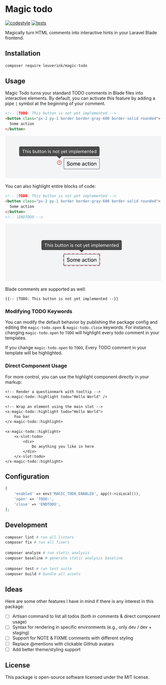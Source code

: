 # Magic todo

[![codestyle](https://github.com/gwleuverink/magic-todo/actions/workflows/codestyle.yml/badge.svg)](https://github.com/gwleuverink/magic-todo/actions/workflows/codestyle.yml)
[![tests](https://github.com/gwleuverink/magic-todo/actions/workflows/tests.yml/badge.svg)](https://github.com/gwleuverink/magic-todo/actions/workflows/tests.yml)

Magically turn HTML comments into interactive hints in your Laravel Blade frontend.

## Installation

```bash
composer require leuverink/magic-todo
```

## Usage

Magic Todo turns your standard TODO comments in Blade files into interactive elements. By default, you can activate this feature by adding a pipe `|` symbol at the beginning of your comment.

```html
<!-- |TODO: This button is not yet implemented -->
<button class="px-2 py-1 border border-gray-600 border-solid rounded">
  Some action
</button>
```

<img src="/resources/images/inline-comment-result.jpg" alt="inline-comment-result" width="540px" />

You can also highlight entire blocks of code:

```html
<!-- |TODO: This button is not yet implemented -->
<button class="px-2 py-1 border border-gray-600 border-solid rounded">
  Some action
</button>
<!-- |ENDTODO -->
```

<img src="/resources/images/block-comment-result.jpg" alt="inline-comment-result" width="540px" />

Blade comments are supported as well:

```blade
{{-- |TODO: This button is not yet implemented --}}
```

### Modifying TODO Keywords

You can modify the default behavior by publishing the package config and editing the `magic-todo.open` & `magic-todo.close` keywords. For instance, changing `magic-todo.open` to `TODO` will highlight every todo comment in your templates.

If you change `magic-todo.open` to `TODO`, Every TODO comment in your template will be highlighted.

### Direct Component Usage

For more control, you can use the highlight component directly in your markup:

```blade
<!-- Render a questionmark with tooltip -->
<x-magic-todo::highlight todo="Hello World" />

<!-- Wrap an element using the main slot -->
<x-magic-todo::highlight todo="Hello World">
    Foo bar
</x-magic-todo::highlight>

<x-magic-todo::highlight>
    <x-slot:todo>
        <div>
            Do anything you like in here
        </div>
    </x-slot:todo>
</x-magic-todo::highlight>
```

## Configuration

```php
[
    'enabled' => env('MAGIC_TODO_ENABLED', app()->isLocal()),
    'open' => 'TODO:',
    'close' => 'ENDTODO',
];
```

## Development

```bash
composer lint # run all linters
composer fix # run all fixers

composer analyze # run static analysis
composer baseline # generate static analysis baseline

composer test # run test suite
composer build # bundle all assets
```

## Ideas

Here are some other features I have in mind if there is any interest in this package:

- [ ] Artisan command to list all todos (both in comments & direct component usage)
- [ ] Syntax for rendering in specific environments (e.g., only dev / dev + staging)
- [ ] Support for NOTE & FIXME comments with different styling
- [ ] Replace @mentions with clickable GitHub avatars
- [ ] Add better theme/styling support

## License

This package is open-source software licensed under the MIT license.

